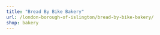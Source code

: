 ```yaml
---
title: "Bread By Bike Bakery"
url: /london-borough-of-islington/bread-by-bike-bakery/
shop: bakery
---
```

